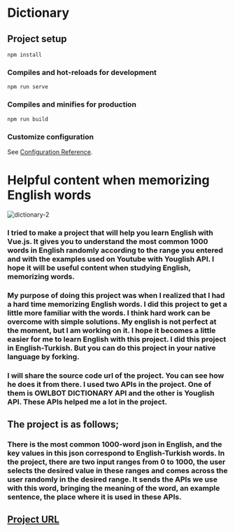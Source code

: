 # Dictionary

## Project setup

```
npm install
```

### Compiles and hot-reloads for development

```
npm run serve
```

### Compiles and minifies for production

```
npm run build
```

### Customize configuration

See [Configuration Reference](https://cli.vuejs.org/config/).

# Helpful content when memorizing English words

![dictionary-2](https://user-images.githubusercontent.com/57585087/115006011-0f6af580-9eb1-11eb-85b2-58545cb65e12.gif)


### I tried to make a project that will help you learn English with Vue.js. It gives you to understand the most common 1000 words in English randomly according to the range you entered and with the examples used on Youtube with Youglish API. I hope it will be useful content when studying English, memorizing words.

### My purpose of doing this project was when I realized that I had a hard time memorizing English words. I did this project to get a little more familiar with the words. I think hard work can be overcome with simple solutions. My english is not perfect at the moment, but I am working on it. I hope it becomes a little easier for me to learn English with this project. I did this project in English-Turkish. But you can do this project in your native language by forking.

### I will share the source code url of the project. You can see how he does it from there. I used two APIs in the project. One of them is OWLBOT DICTIONARY API and the other is Youglish API. These APIs helped me a lot in the project.

## The project is as follows;

### There is the most common 1000-word json in English, and the key values in this json correspond to English-Turkish words. In the project, there are two input ranges from 0 to 1000, the user selects the desired value in these ranges and comes across the user randomly in the desired range. It sends the APIs we use with this word, bringing the meaning of the word, an example sentence, the place where it is used in these APIs.

## [Project URL](https://cihat.github.io/dictionary/)
